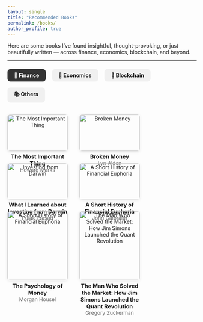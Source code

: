 ```yaml
---
layout: single
title: "Recommended Books"
permalink: /books/
author_profile: true
---
```


Here are some books I’ve found insightful, thought-provoking, or just beautifully written — across finance, economics, blockchain, and beyond.

---

<style>
  .book-tabs input[type="radio"] {
    display: none;
  }

  .book-tabs label {
    display: inline-block;
    margin: 0.5rem 0.8rem 0.5rem 0;
    padding: 0.5rem 1.1rem;
    font-weight: bold;
    border-radius: 8px;
    cursor: pointer;
    background-color: #f0f0f0;
    transition: all 0.2s ease-in-out;
  }

  .book-tabs input[type="radio"]:checked + label {
    background-color: #333;
    color: white;
  }

  .book-tab-content {
    display: none;
    margin-top: 1.5rem;
    flex-wrap: wrap;
    gap: 2rem;
  }

  .book-tabs input#tab1:checked ~ .tab1,
  .book-tabs input#tab2:checked ~ .tab2,
  .book-tabs input#tab3:checked ~ .tab3,
  .book-tabs input#tab4:checked ~ .tab4 {
    display: flex;
  }

  .book-card {
    width: 160px;
    text-align: center;
  }

  .book-card img {
    width: 100%;
    border-radius: 6px;
    box-shadow: 0 2px 8px rgba(0,0,0,0.1);
    margin-bottom: 0.4rem;
  }

  .book-title {
    font-weight: bold;
    font-size: 0.92rem;
  }

  .book-author {
    font-size: 0.85rem;
    color: #666;
  }
</style>

<div class="book-tabs">
  <input type="radio" name="tabs" id="tab1" checked><label for="tab1">💸 Finance</label>
  <input type="radio" name="tabs" id="tab2"><label for="tab2">📘 Economics</label>
  <input type="radio" name="tabs" id="tab3"><label for="tab3">🔗 Blockchain</label>
  <input type="radio" name="tabs" id="tab4"><label for="tab4">📚 Others</label>

<div class="book-tab-content tab1">
  <div class="book-card">
    <img src="https://m.media-amazon.com/images/I/610UurWugeL._SL1000_.jpg" alt="The Most Important Thing">
    <div class="book-title">The Most Important Thing</div>
    <div class="book-author">Howard Marks</div>
  </div>
  <div class="book-card">
    <img src="https://m.media-amazon.com/images/I/710ji5I+EiL._SL1360_.jpg" alt="Broken Money">
    <div class="book-title">Broken Money</div>
    <div class="book-author">Lyn Alden</div>
  </div>
  <div class="book-card">
    <img src="https://m.media-amazon.com/images/I/71ZpKjSMDXL._SL1500_.jpg" alt="Investing from Darwin">
    <div class="book-title">What I Learned about Investing from Darwin</div>
    <div class="book-author">Pulak Prasad</div>
  </div>
  <div class="book-card">
    <img src="https://m.media-amazon.com/images/I/71poHBzgD2L._SL1500_.jpg" alt="A Short History of Financial Euphoria">
    <div class="book-title">A Short History of Financial Euphoria</div>
    <div class="book-author">John Galbraith</div>
  </div>
  <div class="book-card">
    <img src="https://m.media-amazon.com/images/I/81wZXiu4OiL._SL1500_.jpg" alt="A Short History of Financial Euphoria">
    <div class="book-title">The Psychology of Money</div>
    <div class="book-author">Morgan Housel</div>
  </div>
  <div class="book-card">
    <img src="https://m.media-amazon.com/images/I/81ZmhjQI2LL._SL1500_.jpg" alt="The Man Who Solved the Market: How Jim Simons Launched the Quant Revolution">
    <div class="book-title">The Man Who Solved the Market: How Jim Simons Launched the Quant Revolution</div>
    <div class="book-author">Gregory Zuckerman</div>
  </div>
</div>


 <div class="book-tab-content tab2">
  <div class="book-card">
    <img src="https://m.media-amazon.com/images/I/81aAoRfip+L._SL1500_.jpg" alt="Why Nations Fail: The Origins of Power, Prosperity and Poverty">
    <div class="book-title">Why Nations Fail: The Origins of Power, Prosperity and Poverty</div>
    <div class="book-author">Daron Acemoglu and James Robinson</div>
  </div>
  <div class="book-card">
    <img src="https://m.media-amazon.com/images/I/61NXK6ZNasL._SL1200_.jpg" alt="How China Escaped the Poverty Trap">
    <div class="book-title">How China Escaped the Poverty Trap</div>
    <div class="book-author">Yuen Yuen Ang</div>
  </div>
   <div class="book-card">
    <img src="https://m.media-amazon.com/images/I/61JfOTtfzgL._SL1400_.jpg" alt="Poor Economics">
    <div class="book-title">Poor Economics</div>
    <div class="book-author">Abhijit Banerjee and Esther Duflo</div>
  </div>
  <div class="book-card">
    <img src="https://m.media-amazon.com/images/I/41KffVGba4L.jpg" alt="Debt: The First 5000 Years">
    <div class="book-title">Debt: The First 5000 Years</div>
    <div class="book-author">David Graeber</div>
  </div>
   <div class="book-card">
    <img src="https://m.media-amazon.com/images/I/51QAzSdKS4L._SL1500_.jpg" alt="Naked Economics – Undressing the Dismal Science">
    <div class="book-title">Naked Economics – Undressing the Dismal Science</div>
    <div class="book-author">Charles Wheelan</div>
  </div>
   <div class="book-card">
    <img src="https://m.media-amazon.com/images/I/81JZ3qzwrUL._SL1500_.jpg" alt="The Economics Book">
    <div class="book-title">The Economics Book</div>
    <div class="book-author">DKr</div>
  </div>
</div>

  <div class="book-tab-content tab3">
    <div class="book-card">
      <img src="https://m.media-amazon.com/images/I/71nFmqQ0f7L.jpg" alt="Bitcoin Standard">
      <div class="book-title">Bitcoin Standard</div>
      <div class="book-author">Saifedean Ammous</div>
    </div>
  </div>

  <div class="book-tab-content tab4">
    <div class="book-card">
      <img src="https://m.media-amazon.com/images/I/71oH3mnyVZL.jpg" alt="Thinking Fast and Slow">
      <div class="book-title">Thinking, Fast and Slow</div>
      <div class="book-author">Daniel Kahneman</div>
    </div>
  </div>
</div>
